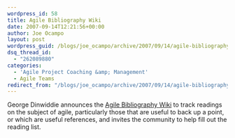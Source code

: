 ```yaml
---
wordpress_id: 58
title: Agile Bibliography Wiki
date: 2007-09-14T12:21:56+00:00
author: Joe Ocampo
layout: post
wordpress_guid: /blogs/joe_ocampo/archive/2007/09/14/agile-bibliography-wiki.aspx
dsq_thread_id:
  - "262089880"
categories:
  - 'Agile Project Coaching &amp; Management'
  - Agile Teams
redirect_from: "/blogs/joe_ocampo/archive/2007/09/14/agile-bibliography-wiki.aspx/"
---
```

<info>

George Dinwiddie announces the <a href="http://biblio.gdinwiddie.com/biblio/FrontPage" target="_blank">Agile Bibliography Wiki</a> to track readings on the subject of agile, particularly those that are useful to back up a point, or which are useful references, and invites the community to help fill out the reading list.

</info>